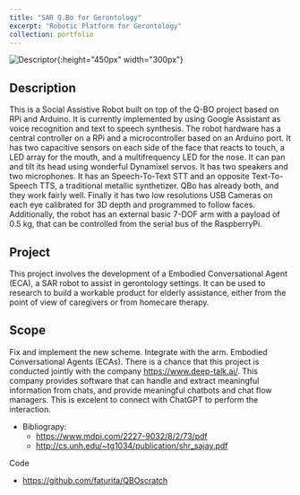 ```yaml
---
title: "SAR Q.Bo for Gerontology"
excerpt: "Robotic Platform for Gerontology"
collection: portfolio
---
```


![Descriptor](/images/qbo.png){:height="450px" width="300px"}

## Description

This is a Social Assistive Robot built on top of the Q-BO project based on RPi and Arduino.  It is currently implemented by using Google Assistant as voice recognition and text to speech synthesis.  The robot hardware has a central controller on a RPi and a microcontroller based on an Arduino port.  It has two capacitive sensors on each side of the face that reacts to touch, a LED array for the mouth, and a multifrequency LED for the nose.  It can pan and tilt its head using wonderful Dynamixel servos.   It has two speakers and two microphones.  It has an Speech-To-Text STT and an opposite Text-To-Speech TTS, a traditional metallic synthetizer.  QBo has already both, and they work fairly well.  Finally it has two low resolutions USB Cameras on each eye calibrated for 3D depth and programmed to follow faces.   Additionally, the robot has an external basic 7-DOF arm with a payload of 0.5 kg, that can be controlled from the serial bus of the RaspberryPi.

## Project

This project involves the development of a Embodied Conversational Agent (ECA), a SAR robot to assist in gerontology settings.  It can be used to research to build a workable product for elderly assistance, either from the point of view of caregivers or from homecare therapy.


## Scope

Fix and implement the new scheme. Integrate with the arm.  Embodied Conversational Agents (ECAs).  There is a chance that this project is conducted jointly with the company https://www.deep-talk.ai/.  This company provides software that can handle and extract meaningful information from chats, and provide meaningful chatbots and chat flow managers.  This is excelent to connect with ChatGPT to perform the interaction.

* Bibliograpy:
   * <https://www.mdpi.com/2227-9032/8/2/73/pdf>
   * <http://cs.unh.edu/~tg1034/publication/shr_sajay.pdf>

Code 
* <https://github.com/faturita/QBOscratch>






